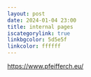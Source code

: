 ```yaml
---
layout: post
date: 2024-01-04 23:00
title: internal pages 
iscategorylink: true
linkbgcolor: 5d5e5f
linkcolor: ffffff
---
```

https://www.pfeifferch.eu/
